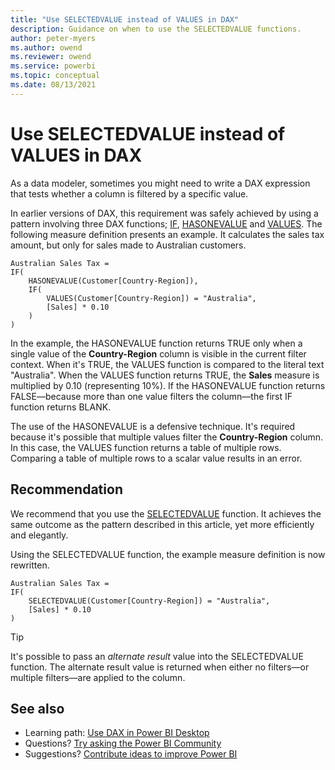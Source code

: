 ```yaml
---
title: "Use SELECTEDVALUE instead of VALUES in DAX"
description: Guidance on when to use the SELECTEDVALUE functions.
author: peter-myers
ms.author: owend
ms.reviewer: owend
ms.service: powerbi
ms.topic: conceptual
ms.date: 08/13/2021
---
```


# Use SELECTEDVALUE instead of VALUES in DAX

As a data modeler, sometimes you might need to write a DAX expression that tests whether a column is filtered by a specific value.

In earlier versions of DAX, this requirement was safely achieved by using a pattern involving three DAX functions; [IF](../if-function-dax.md), [HASONEVALUE](../hasonevalue-function-dax.md) and [VALUES](../values-function-dax.md). The following measure definition presents an example. It calculates the sales tax amount, but only for sales made to Australian customers.

```dax
Australian Sales Tax =
IF(
    HASONEVALUE(Customer[Country-Region]),
    IF(
        VALUES(Customer[Country-Region]) = "Australia",
        [Sales] * 0.10
    )
)
```

In the example, the HASONEVALUE function returns TRUE only when a single value of the **Country-Region** column is visible in the current filter context. When it's TRUE, the VALUES function is compared to the literal text "Australia". When the VALUES function returns TRUE, the **Sales** measure is multiplied by 0.10 (representing 10%). If the HASONEVALUE function returns FALSE—because more than one value filters the column—the first IF function returns BLANK.

The use of the HASONEVALUE is a defensive technique. It's required because it's possible that multiple values filter the **Country-Region** column. In this case, the VALUES function returns a table of multiple rows. Comparing a table of multiple rows to a scalar value results in an error.

## Recommendation

We recommend that you use the [SELECTEDVALUE](../selectedvalue-function.md) function. It achieves the same outcome as the pattern described in this article, yet more efficiently and elegantly.

Using the SELECTEDVALUE function, the example measure definition is now rewritten.

```dax
Australian Sales Tax =
IF(
    SELECTEDVALUE(Customer[Country-Region]) = "Australia",
    [Sales] * 0.10
)
```

> [!TIP]
> It's possible to pass an _alternate result_ value into the SELECTEDVALUE function. The alternate result value is returned when either no filters—or multiple filters—are applied to the column.

## See also

- Learning path: [Use DAX in Power BI Desktop](/learn/paths/dax-power-bi/)
- Questions? [Try asking the Power BI Community](https://community.powerbi.com/)
- Suggestions? [Contribute ideas to improve Power BI](https://ideas.powerbi.com)